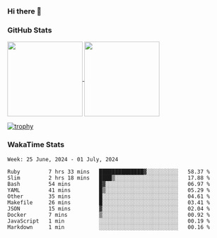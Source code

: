 ### Hi there 👋

### GitHub Stats

<a href="https://github.com/anuraghazra/github-readme-stats">
  <img align="center" height="170px" src="https://github-readme-stats.vercel.app/api/top-langs/?username=tksfjt1024&layout=compact&count_private=true&show_icons=true&show_icons=true&theme=graywhite" />
</a>
<a href="https://github.com/anuraghazra/github-readme-stats">
  <img align="center" height="170px" src="https://github-readme-stats.vercel.app/api?username=tksfjt1024&count_private=true&show_icons=true&show_icons=true&theme=graywhite" />
</a>

[![trophy](https://github-profile-trophy.vercel.app/?username=tksfjt1024)](https://github.com/ryo-ma/github-profile-trophy)

### WakaTime Stats

<!--START_SECTION:waka-->
```text
Week: 25 June, 2024 - 01 July, 2024

Ruby         7 hrs 33 mins   ██████████████▓░░░░░░░░░░   58.37 % 
Slim         2 hrs 18 mins   ████▒░░░░░░░░░░░░░░░░░░░░   17.88 % 
Bash         54 mins         █▓░░░░░░░░░░░░░░░░░░░░░░░   06.97 % 
YAML         41 mins         █▒░░░░░░░░░░░░░░░░░░░░░░░   05.29 % 
Other        35 mins         █░░░░░░░░░░░░░░░░░░░░░░░░   04.61 % 
Makefile     26 mins         █░░░░░░░░░░░░░░░░░░░░░░░░   03.41 % 
JSON         15 mins         ▓░░░░░░░░░░░░░░░░░░░░░░░░   02.04 % 
Docker       7 mins          ▒░░░░░░░░░░░░░░░░░░░░░░░░   00.92 % 
JavaScript   1 min           ░░░░░░░░░░░░░░░░░░░░░░░░░   00.19 % 
Markdown     1 min           ░░░░░░░░░░░░░░░░░░░░░░░░░   00.16 % 
```
<!--END_SECTION:waka-->
